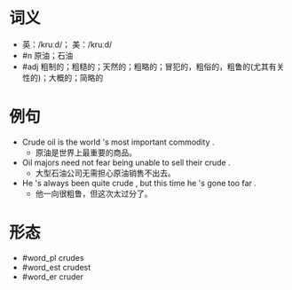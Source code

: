 # 词义
- 英：/kruːd/； 美：/kruːd/
- #n 原油；石油
- #adj 粗制的；粗糙的；天然的；粗略的；冒犯的，粗俗的，粗鲁的(尤其有关性的)；大概的；简略的
# 例句
- Crude oil is the world 's most important commodity .
	- 原油是世界上最重要的商品。
- Oil majors need not fear being unable to sell their crude .
	- 大型石油公司无需担心原油销售不出去。
- He 's always been quite crude , but this time he 's gone too far .
	- 他一向很粗鲁，但这次太过分了。
# 形态
- #word_pl crudes
- #word_est crudest
- #word_er cruder
